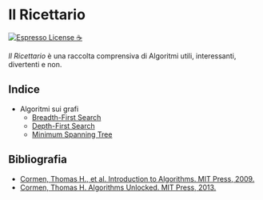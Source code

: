 # Il Ricettario

[![Espresso License :coffee:](https://img.shields.io/badge/license-Espresso%20☕-7890F0.svg)](https://github.com/jack23247/espresso-license)

*Il Ricettario* è una raccolta comprensiva di Algoritmi utili, interessanti, divertenti e non.

## Indice

- Algoritmi sui grafi
  - [Breadth-First Search](bfs.html)
  - [Depth-First Search](dfs.html)
  - [Minimum Spanning Tree](mst.html)

## Bibliografia

- [Cormen, Thomas H., et al. Introduction to Algorithms. MIT Press, 2009.](https://isbndb.com/book/9780262033848)
- [Cormen, Thomas H. Algorithms Unlocked. MIT Press, 2013.](https://isbndb.com/book/9780262313216)
